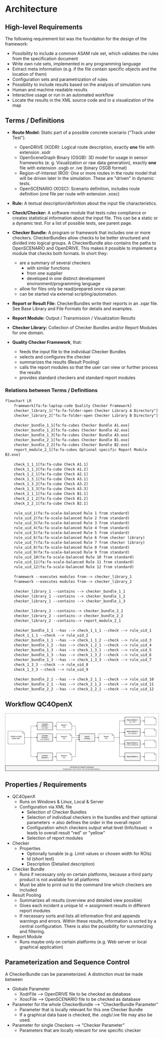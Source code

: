 <!---
Copyright 2023 CARIAD SE.
 
This Source Code Form is subject to the terms of the Mozilla
Public License, v. 2.0. If a copy of the MPL was not distributed
with this file, You can obtain one at https://mozilla.org/MPL/2.0/.
-->

# Architecture

## High-level Requirements

The following requirement list was the foundation for the design of the framework:

- Possibility to include a common ASAM rule set, which validates the rules from the specification
  document
- Write own rule sets, implemented in any programming language
- Extract meta information (e.g. if the file contain specific objects and the location of them)
- Configuration sets and parametrization of rules
- Possibility to include results based on the analysis of simulation runs
- Human and machine readable results
- Interactive usage or run in an automated workflow
- Locate the results in the XML source code and in a visualization of the map

## Terms / Definitions

- **Route Model:** Static part of a possible concrete scenario ("Track under Test").
  - OpenDRIVE (XODR): Logical route description, exactly **one** file with extension .xodr
  - OpenSceneGraph Binary (OSGB): 3D model for usage in sensor frameworks (e. g. Visualization or
    raw data generation), exactly **one** file with extension .osgb or .ive (binary OSGB format)
  - Region-of-Interest (ROI): One or more routes in the route model that will be driven later in the
    simulation. These are "driven" in dynamic tests.
  - OpenSCENARIO (XOSC): Scenario definition, includes route definition (one file per route with
    extension .xosc)
- **Rule:** A textual description/definition about the input file
  characteristics.
- **Check/Checker:** A software module that tests rules compliance
  or creates statistical information about the input file. This can
  be a static or a dynamic test. For a list of possible tests, see parent page.
- **Checker Bundle:** A program or framework that includes one or more checkers. CheckerBundles
  allow checks to be better structured and divided into logical groups. A CheckerBundle also
  contains the paths to OpenSCENARIO and OpenDRIVE. This makes it possible to implement a module
  that checks both formats. In short they:
  - are a summary of several checkers
    - with similar functions
    - from one supplier
    - developed in one distinct development environment/programming language
  - allow for files only be read/prepared once via parser.
  - can be started via external scripting/automation.
- **Report or Result File:** CheckerBundles write their reports in an .xqar file. See Base Library
  and File Formats for details and examples.
- **Report Module:** Output / Transmission / Visualization Results
- **Checker Library:** Collection of Checker Bundles and/or Report Modules for one domain.

- **Quality Checker Framework**, that:
  - feeds the input file to the individual Checker Bundles
  - selects and configures the checker
  - summarizes the results (Result Pooling)
  - calls the report modules so that the user can view or further process the results
  - provides standard checkers and standard report modules

### Relations between Terms / Definitions

```mermaid
flowchart LR
    framework[fa:fa-laptop-code Quality Checker Framework]
    checker_library_1["fa:fa-folder-open Checker Library A Directory"]
    checker_library_2["fa:fa-folder-open Checker Library B Directory"]

    checker_bundle_1_1[fa:fa-cubes Checker Bundle A1.exe]
    checker_bundle_1_2[fa:fa-cubes Checker Bundle A2.exe]
    checker_bundle_1_3[fa:fa-cubes Checker Bundle A3.exe]
    checker_bundle_2_1[fa:fa-cubes Checker Bundle B1.exe]
    checker_bundle_2_2[fa:fa-cubes Checker Bundle B2.exe]
    report_module_2_1[fa:fa-cubes Optional specific Report Module B3.exe]

    check_1_1_1[fa:fa-cube Check A1.1]
    check_1_1_2[fa:fa-cube Check A1.2]
    check_1_2_1[fa:fa-cube Check A2.1]
    check_1_3_1[fa:fa-cube Check A3.1]
    check_1_3_2[fa:fa-cube Check A3.2]
    check_1_3_3[fa:fa-cube Check A3.3]
    check_2_1_1[fa:fa-cube Check B1.1]
    check_2_1_2[fa:fa-cube Check B1.2]
    check_2_2_1[fa:fa-cube Check B2.1]

    rule_uid_1(fa:fa-scale-balanced Rule 1 from standard)
    rule_uid_2(fa:fa-scale-balanced Rule 2 from standard)
    rule_uid_3(fa:fa-scale-balanced Rule 3 from standard)
    rule_uid_4(fa:fa-scale-balanced Rule 4 from standard)
    rule_uid_5(fa:fa-scale-balanced Rule 5 from standard)
    rule_uid_6(fa:fa-scale-balanced Rule 6 from checker library)
    rule_uid_7(fa:fa-scale-balanced Rule 7 from checker library)
    rule_uid_8(fa:fa-scale-balanced Rule 8 from standard)
    rule_uid_9(fa:fa-scale-balanced Rule 9 from standard)
    rule_uid_10(fa:fa-scale-balanced Rule 10 from standard)
    rule_uid_11(fa:fa-scale-balanced Rule 11 from standard)
    rule_uid_12(fa:fa-scale-balanced Rule 12 from standard)

    framework --executes modules from--> checker_library_1
    framework --executes modules from--> checker_library_2
    
    checker_library_1 --contains --> checker_bundle_1_1
    checker_library_1 --contains --> checker_bundle_1_2
    checker_library_1 --contains --> checker_bundle_1_3

    checker_library_2 --contains--> checker_bundle_2_1
    checker_library_2 --contains--> checker_bundle_2_2
    checker_library_2 --contains--> report_module_2_1
    
    checker_bundle_1_1 --has --> check_1_1_1 --check --> rule_uid_1
    check_1_1_1 --check --> rule_uid_2
    checker_bundle_1_1 --has --> check_1_1_2 --check --> rule_uid_3
    checker_bundle_1_2 --has --> check_1_2_1 --check --> rule_uid_4
    checker_bundle_1_3 --has --> check_1_3_1 --check --> rule_uid_5
    checker_bundle_1_3 --has --> check_1_3_2 --check --> rule_uid_6
    checker_bundle_1_3 --has --> check_1_3_3 --check --> rule_uid_7
    check_1_3_3 --check --> rule_uid_8
    check_1_3_3 --check --> rule_uid_9

    checker_bundle_2_1 --has --> check_2_1_1 --check --> rule_uid_10
    checker_bundle_2_1 --has --> check_2_1_2 --check --> rule_uid_11
    checker_bundle_2_2 --has --> check_2_2_1 --check --> rule_uid_12
```

## Workflow QC4OpenX

![Architecture_Workflow](images/workflow.png)

## Properties / Requirements

- QC4OpenX
  - Runs on Windows & Linux, Local & Server
  - Configuration via XML file
    - Selection of Checker Bundles
    - Selection of individual checkers in the bundles and their optional parameters → also defines
      the order in the overall report
    - Configuration which checkers output what level (Info/Issue) → leads to overall result "red" or
      "yellow"
    - Selection of report modules
- Checker
  - Properties
    - Optionally tunable (e.g. Limit values or chosen width for ROIs)
    - Id (short text)
    - Description (Detailed description)
- Checker Bundle
  - Runs if necessary only on certain platforms, because a third party product is not available for
    all platforms
  - Must be able to print out to the command line which checkers are included
- Result Pooling
  - Summarizes all results (overview and detailed view possible)
  - Gives each incident a unique Id → assignment results in different report modules
  - If necessary sorts and lists all information first and appends warnings and errors. Within these
    results, information is sorted by a central configuration. There is also the possibility for
    summarizing and filtering.
- Report Module
  - Runs maybe only on certain platforms (e.g. Web server or local graphical application)

## Parameterization and Sequence Control

A CheckerBundle can be parameterized. A distinction must be made between

- Globale Parameter
  - XodrFile --> OpenDRIVE file to be checked as database
  - XoscFile --> OpenSCENARIO file to be checked as database
- Parameter for the whole CheckerBundle --> "CheckerBundle Parameter"
  - Parameter that is locally relevant for this one Checker Bundle
  - If a graphical data base is checked, the .osgb/.ive file may also be used.
- Parameter for single Checkers --> "Checker Parameter"
  - Parameters that are locally relevant for one specific checker
